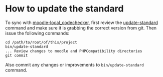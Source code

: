 # How to update the standard

To sync with [moodle-local_codechecker](https://github.com/moodlehq/moodle-local_codechecker), first review
the [update-standard](../bin/update-standard) command and make sure it is grabbing the correct version from git.
Then issue the following commands:

```
cd /path/to/root/of/this/project
bin/update-standard
... Review changes to moodle and PHPCompatibility directories
git commit
```

Also commit any changes or improvements to `bin/update-standard` command.